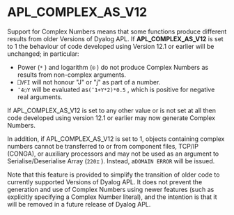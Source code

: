 # APL_COMPLEX_AS_V12

Support for Complex Numbers means that some functions produce different results from older Versions of Dyalog APL. If **APL_COMPLEX_AS_V12** is set to 1 the behaviour of code developed using Version 12.1 or earlier will be unchanged; in particular:

- Power (`*` ) and logarithm (`⍟` ) do not produce Complex Numbers as results from non-complex arguments.
- `⎕VFI` will not honour "J" or "j" as part of a number.
- `¯4○Y` will be evaluated as`(¯1+Y*2)*0.5` , which is positive for negative real arguments.

If APL_COMPLEX_AS_V12 is set to any other value or is not set at all then code developed using version 12.1 or earlier may now generate Complex Numbers.

In addition, if APL_COMPLEX_AS_V12 is set to 1, objects containing complex numbers cannot be transferred to or from component files, TCP/IP (CONGA), or auxiliary processors and may not be used as an argument to Serialise/Deserialise Array (`220⌶` ). Instead, a`DOMAIN ERROR` will be issued.

Note that this feature is provided to simplify the transition of older code to currently supported Versions of Dyalog APL. It does not prevent the generation and use of Complex Numbers using newer features (such as explicitly specifying a Complex Number literal), and the intention is that it will be removed in a future release of Dyalog APL.
